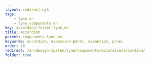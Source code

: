 ```yaml
---
layout: redirect.njk
tags: 
    - lyne_en
    - lyne_components_en
key: accordion-folder-lyne_en
title: Accordion
parent: components-lyne_en
keywords: accordion, expansion-panel, expansion, panel
order: 10
redirect: /en/design-system/lyne/components/accordion/accordion/
folder: true
---
```

